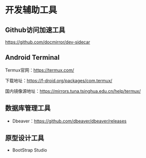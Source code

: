 # 开发辅助工具

## Github访问加速工具

https://github.com/docmirror/dev-sidecar

## Android Terminal

Termux官网：https://termux.com/

下载地址：https://f-droid.org/packages/com.termux/

国内镜像源地址：https://mirrors.tuna.tsinghua.edu.cn/help/termux/

## 数据库管理工具

* Dbeaver：https://github.com/dbeaver/dbeaver/releases


## 原型设计工具

* BootStrap Studio

